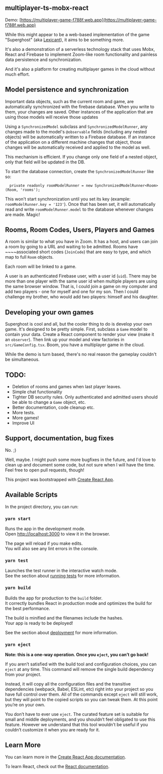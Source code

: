 ## multiplayer-ts-mobx-react

Demo: [https://multiplayer-game-f788f.web.app](https://multiplayer-game-f788f.web.app)

While this might appear to be a web-based implementation of the game "Superghost" (aka [Lexicant](https://en.wikipedia.org/wiki/Lexicant)), it aims to be something more.

It's also a demonstration of a serverless technology stack that uses Mobx, React and Firebase to implement Zoom-like room functionality and painless data persistence and synchronization.

And it's also a platform for creating multiplayer games in the cloud without much effort.

## Model persistence and synchronization

Important data objects, such as the current room and game, are automatically synchronized with the firebase database. When you write to them, your changes are saved. Other instances of the application that are using those models will receive those updates

Using a `SynchronizedModel` subclass and `SynchronizedModelRunner`, any changes made to the model's `@observable` fields (including any nested objects) will be automatically written to a Firebase database. If an instance of the application on a different machine changes that object, those changes will be automatically received and applied to the model as well.

This mechanism is efficient. If you change only one field of a nested object, only that field will be updated in the DB.

To start the database connection, create the `SynchronizedModelRunner` like so:

```
  private readonly roomModelRunner = new SynchronizedModelRunner<Room>(Room, 'rooms');
```

This won't start synchronization until you set its key (example: `roomModelRunner.key = '123'`). Once that has been set, it will automatically read and write `roomModelRunner.model` to the database whenever changes are made. Magic!

## Rooms, Room Codes, Users, Players and Games

A room is similar to what you have in Zoom. It has a host, and users can join a room by going to a URL and waiting to be admitted. Rooms have ~~~~associated short codes (`JoinCode`) that are easy to type, and which map to full `Room` objects.

Each room will be linked to a game.

A user is an authenticated Firebase user, with a user id (`uid`). There may be more than one player with the same user id when multiple players are using the same browser window. That is, I could join a game on my computer and add two players - one for myself and one for my son. Then I could challenge my brother, who would add two players: himself and his daughter.

## Developing your own games

Superghost is cool and all, but the cooler thing to do is develop your own game. It's designed to be pretty simple. First, subclass a `Game` model to contain your data. Create a React component to render your view (make it an `observer`). Then link up your model and view factories in `src/GameConfig.tsx`. Boom, you have a multiplayer game in the cloud.

While the demo is turn based, there's no real reason the gameplay couldn't be simultaneous.

## TODO:

* Deletion of rooms and games when last player leaves.
* Simple chat functionality
* Tighter DB security rules. Only authenticated and admitted users should be able to change a `Game` object, etc.
* Better documentation, code cleanup etc.
* More tests.
* More games!
* Improve UI

## Support, documentation, bug fixes

No. ;)

Well, maybe. I might push some more bugfixes in the future, and I'd love to clean up and document some code, but not sure when I will have the time. Feel free to open pull requests, though!

This project was bootstrapped with [Create React App](https://github.com/facebook/create-react-app).

## Available Scripts

In the project directory, you can run:

### `yarn start`

Runs the app in the development mode.<br />
Open [http://localhost:3000](http://localhost:3000) to view it in the browser.

The page will reload if you make edits.<br />
You will also see any lint errors in the console.

### `yarn test`

Launches the test runner in the interactive watch mode.<br />
See the section about [running tests](https://facebook.github.io/create-react-app/docs/running-tests) for more information.

### `yarn build`

Builds the app for production to the `build` folder.<br />
It correctly bundles React in production mode and optimizes the build for the best performance.

The build is minified and the filenames include the hashes.<br />
Your app is ready to be deployed!

See the section about [deployment](https://facebook.github.io/create-react-app/docs/deployment) for more information.

### `yarn eject`

**Note: this is a one-way operation. Once you `eject`, you can’t go back!**

If you aren’t satisfied with the build tool and configuration choices, you can `eject` at any time. This command will remove the single build dependency from your project.

Instead, it will copy all the configuration files and the transitive dependencies (webpack, Babel, ESLint, etc) right into your project so you have full control over them. All of the commands except `eject` will still work, but they will point to the copied scripts so you can tweak them. At this point you’re on your own.

You don’t have to ever use `eject`. The curated feature set is suitable for small and middle deployments, and you shouldn’t feel obligated to use this feature. However we understand that this tool wouldn’t be useful if you couldn’t customize it when you are ready for it.

## Learn More

You can learn more in the [Create React App documentation](https://facebook.github.io/create-react-app/docs/getting-started).

To learn React, check out the [React documentation](https://reactjs.org/).
